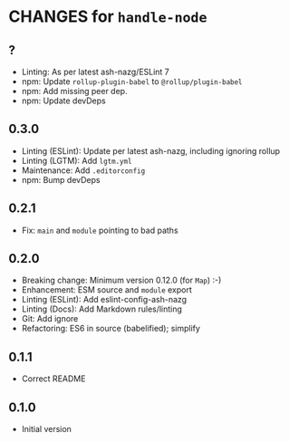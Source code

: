 # CHANGES for `handle-node`

## ?

- Linting: As per latest ash-nazg/ESLint 7
- npm: Update `rollup-plugin-babel` to `@rollup/plugin-babel`
- npm: Add missing peer dep.
- npm: Update devDeps

## 0.3.0

- Linting (ESLint): Update per latest ash-nazg, including ignoring rollup
- Linting (LGTM): Add `lgtm.yml`
- Maintenance: Add `.editorconfig`
- npm: Bump devDeps

## 0.2.1

- Fix: `main` and `module` pointing to bad paths

## 0.2.0

- Breaking change: Minimum version 0.12.0 (for `Map`) :-)
- Enhancement: ESM source and `module` export
- Linting (ESLint): Add eslint-config-ash-nazg
- Linting (Docs): Add Markdown rules/linting
- Git: Add ignore
- Refactoring: ES6 in source (babelified); simplify

## 0.1.1

- Correct README

## 0.1.0

- Initial version
